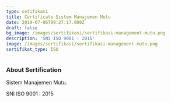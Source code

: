 ```yaml
---
type: setifikasi
title: Certificate Sistem Manajemen Mutu
date: 2019-07-06T09:27:17.000Z
draft: false
bg_image: /images/sertifikasi/sertifikasi-management-mutu.png
description: 'SNI ISO 9001 : 2015'
image: /images/sertifikasi/sertifikasi-management-mutu.png
sertifikat_type: ISO
---
```


### About Sertification

Sistem Manajemen Mutu.

SNI ISO 9001 : 2015
